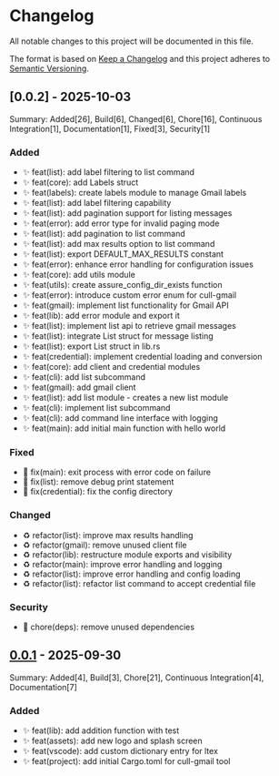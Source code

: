 <!-- LTex: Enabled=false -->
# Changelog

All notable changes to this project will be documented in this file.

The format is based on [Keep a Changelog](https://keepachangelog.com/en/1.0.0/) and this project adheres to [Semantic Versioning](https://semver.org/spec/v2.0.0.html).

## [0.0.2] - 2025-10-03

Summary: Added[26], Build[6], Changed[6], Chore[16], Continuous Integration[1], Documentation[1], Fixed[3], Security[1]

### Added

 - ✨ feat(list): add label filtering to list command
 - ✨ feat(core): add Labels struct
 - ✨ feat(labels): create labels module to manage Gmail labels
 - ✨ feat(list): add label filtering capability
 - ✨ feat(list): add pagination support for listing messages
 - ✨ feat(error): add error type for invalid paging mode
 - ✨ feat(list): add pagination to list command
 - ✨ feat(list): add max results option to list command
 - ✨ feat(list): export DEFAULT_MAX_RESULTS constant
 - ✨ feat(error): enhance error handling for configuration issues
 - ✨ feat(core): add utils module
 - ✨ feat(utils): create assure_config_dir_exists function
 - ✨ feat(error): introduce custom error enum for cull-gmail
 - ✨ feat(gmail): implement list functionality for Gmail API
 - ✨ feat(lib): add error module and export it
 - ✨ feat(list): implement list api to retrieve gmail messages
 - ✨ feat(list): integrate List struct for message listing
 - ✨ feat(list): export List struct in lib.rs
 - ✨ feat(credential): implement credential loading and conversion
 - ✨ feat(core): add client and credential modules
 - ✨ feat(cli): add list subcommand
 - ✨ feat(gmail): add gmail client
 - ✨ feat(list): add list module - creates a new list module
 - ✨ feat(cli): implement list subcommand
 - ✨ feat(cli): add command line interface with logging
 - ✨ feat(main): add initial main function with hello world

### Fixed

 - 🐛 fix(main): exit process with error code on failure
 - 🐛 fix(list): remove debug print statement
 - 🐛 fix(credential): fix the config directory

### Changed

 - ♻️ refactor(list): improve max results handling
 - ♻️ refactor(gmail): remove unused client file
 - ♻️ refactor(lib): restructure module exports and visibility
 - ♻️ refactor(main): improve error handling and logging
 - ♻️ refactor(list): improve error handling and config loading
 - ♻️ refactor(list): refactor list command to accept credential file

### Security

 - 🔧 chore(deps): remove unused dependencies

## [0.0.1] - 2025-09-30

Summary: Added[4], Build[3], Chore[21], Continuous Integration[4], Documentation[7]

### Added

 - ✨ feat(lib): add addition function with test
 - ✨ feat(assets): add new logo and splash screen
 - ✨ feat(vscode): add custom dictionary entry for ltex
 - ✨ feat(project): add initial Cargo.toml for cull-gmail tool

[Unreleased]: https://github.com/jerus-org/cull-gmail/compare/v0.0.1...HEAD
[0.0.1]: https://github.com/jerus-org/cull-gmail/releases/tag/v0.0.1


